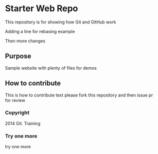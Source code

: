 # Starter Web Repo

This repository is for showing how Git and GitHub work

Adding a line for rebasing example

Then more changes
## Purpose

Sample website with plenty of files for demos

## How to contribute

This is how to contribute text
please fork this repository and then issue pr for review

### Copyright
2014 Git. Training

### Try one more
try one more

